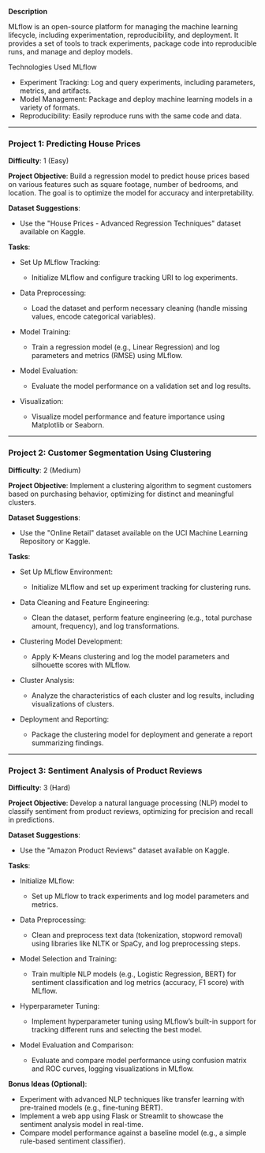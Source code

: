 **Description**

MLflow is an open-source platform for managing the machine learning lifecycle, including experimentation, reproducibility, and deployment. It provides a set of tools to track experiments, package code into reproducible runs, and manage and deploy models. 

Technologies Used
MLflow

- Experiment Tracking: Log and query experiments, including parameters, metrics, and artifacts.
- Model Management: Package and deploy machine learning models in a variety of formats.
- Reproducibility: Easily reproduce runs with the same code and data.

---

### Project 1: Predicting House Prices
**Difficulty**: 1 (Easy)

**Project Objective**: Build a regression model to predict house prices based on various features such as square footage, number of bedrooms, and location. The goal is to optimize the model for accuracy and interpretability.

**Dataset Suggestions**: 
- Use the "House Prices - Advanced Regression Techniques" dataset available on Kaggle.

**Tasks**:
- Set Up MLflow Tracking:
  - Initialize MLflow and configure tracking URI to log experiments.
  
- Data Preprocessing:
  - Load the dataset and perform necessary cleaning (handle missing values, encode categorical variables).
  
- Model Training:
  - Train a regression model (e.g., Linear Regression) and log parameters and metrics (RMSE) using MLflow.
  
- Model Evaluation:
  - Evaluate the model performance on a validation set and log results.
  
- Visualization:
  - Visualize model performance and feature importance using Matplotlib or Seaborn.

---

### Project 2: Customer Segmentation Using Clustering
**Difficulty**: 2 (Medium)

**Project Objective**: Implement a clustering algorithm to segment customers based on purchasing behavior, optimizing for distinct and meaningful clusters.

**Dataset Suggestions**: 
- Use the "Online Retail" dataset available on the UCI Machine Learning Repository or Kaggle.

**Tasks**:
- Set Up MLflow Environment:
  - Initialize MLflow and set up experiment tracking for clustering runs.
  
- Data Cleaning and Feature Engineering:
  - Clean the dataset, perform feature engineering (e.g., total purchase amount, frequency), and log transformations.
  
- Clustering Model Development:
  - Apply K-Means clustering and log the model parameters and silhouette scores with MLflow.
  
- Cluster Analysis:
  - Analyze the characteristics of each cluster and log results, including visualizations of clusters.
  
- Deployment and Reporting:
  - Package the clustering model for deployment and generate a report summarizing findings.

---

### Project 3: Sentiment Analysis of Product Reviews
**Difficulty**: 3 (Hard)

**Project Objective**: Develop a natural language processing (NLP) model to classify sentiment from product reviews, optimizing for precision and recall in predictions.

**Dataset Suggestions**: 
- Use the "Amazon Product Reviews" dataset available on Kaggle.

**Tasks**:
- Initialize MLflow:
  - Set up MLflow to track experiments and log model parameters and metrics.

- Data Preprocessing:
  - Clean and preprocess text data (tokenization, stopword removal) using libraries like NLTK or SpaCy, and log preprocessing steps.

- Model Selection and Training:
  - Train multiple NLP models (e.g., Logistic Regression, BERT) for sentiment classification and log metrics (accuracy, F1 score) with MLflow.

- Hyperparameter Tuning:
  - Implement hyperparameter tuning using MLflow’s built-in support for tracking different runs and selecting the best model.

- Model Evaluation and Comparison:
  - Evaluate and compare model performance using confusion matrix and ROC curves, logging visualizations in MLflow.

**Bonus Ideas (Optional)**:
- Experiment with advanced NLP techniques like transfer learning with pre-trained models (e.g., fine-tuning BERT).
- Implement a web app using Flask or Streamlit to showcase the sentiment analysis model in real-time.
- Compare model performance against a baseline model (e.g., a simple rule-based sentiment classifier).

